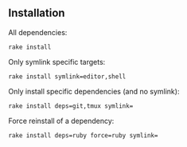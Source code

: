 ## Installation

All dependencies:

```shell
rake install
```

Only symlink specific targets:

```shell
rake install symlink=editor,shell
```

Only install specific dependencies (and no symlink):

```shell
rake install deps=git,tmux symlink=
```

Force reinstall of a dependency:

```shell
rake install deps=ruby force=ruby symlink=
```
